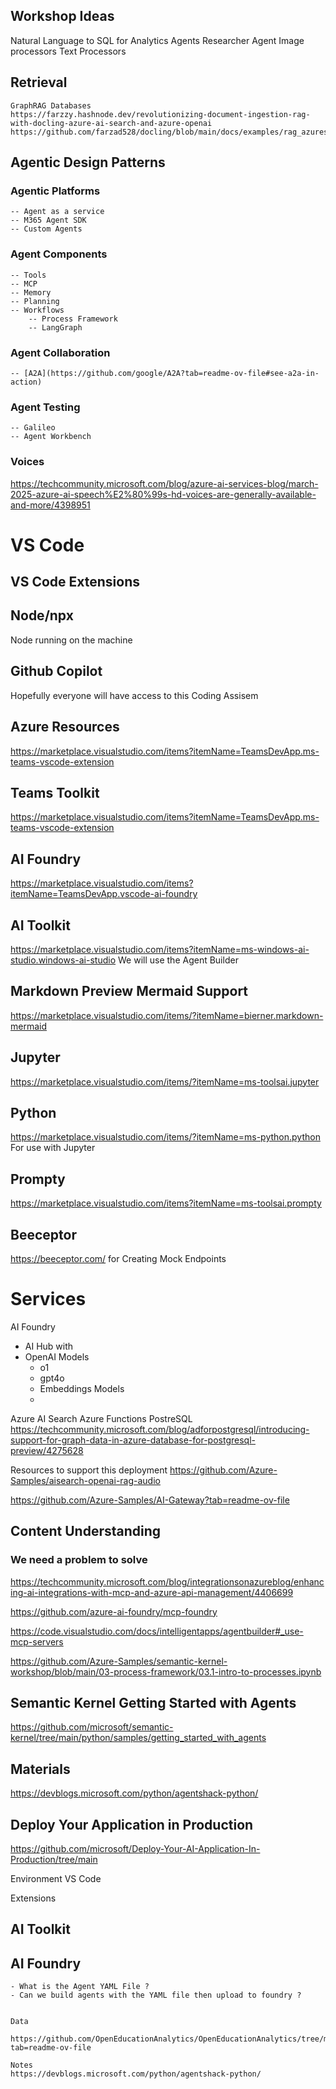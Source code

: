 ## Workshop Ideas

Natural Language to SQL for Analytics Agents
Researcher Agent
Image processors
Text Processors

## Retrieval
    GraphRAG Databases
    https://farzzy.hashnode.dev/revolutionizing-document-ingestion-rag-with-docling-azure-ai-search-and-azure-openai
    https://github.com/farzad528/docling/blob/main/docs/examples/rag_azuresearch.ipynb

## Agentic Design Patterns

### Agentic Platforms
    -- Agent as a service
    -- M365 Agent SDK
    -- Custom Agents

### Agent Components
    -- Tools
    -- MCP
    -- Memory
    -- Planning
    -- Workflows
        -- Process Framework
        -- LangGraph
### Agent Collaboration
    -- [A2A](https://github.com/google/A2A?tab=readme-ov-file#see-a2a-in-action)

### Agent Testing
    -- Galileo
    -- Agent Workbench

### Voices
https://techcommunity.microsoft.com/blog/azure-ai-services-blog/march-2025-azure-ai-speech%E2%80%99s-hd-voices-are-generally-available-and-more/4398951


# VS Code

## VS Code Extensions

## Node/npx
Node running on the machine

## Github Copilot
Hopefully everyone will have access to this Coding Assisem

## 
## Azure Resources
https://marketplace.visualstudio.com/items?itemName=TeamsDevApp.ms-teams-vscode-extension

## Teams Toolkit
https://marketplace.visualstudio.com/items?itemName=TeamsDevApp.ms-teams-vscode-extension

## AI Foundry 
https://marketplace.visualstudio.com/items?itemName=TeamsDevApp.vscode-ai-foundry

## AI Toolkit
https://marketplace.visualstudio.com/items?itemName=ms-windows-ai-studio.windows-ai-studio
We will use the Agent Builder

## Markdown Preview Mermaid Support
https://marketplace.visualstudio.com/items/?itemName=bierner.markdown-mermaid

## Jupyter 
https://marketplace.visualstudio.com/items/?itemName=ms-toolsai.jupyter

## Python 
https://marketplace.visualstudio.com/items/?itemName=ms-python.python
For use with Jupyter

## Prompty 
https://marketplace.visualstudio.com/items?itemName=ms-toolsai.prompty

## Beeceptor
https://beeceptor.com/
for Creating Mock Endpoints

# Services
AI Foundry
- AI Hub with 
- OpenAI Models
    - o1
    - gpt4o
    - Embeddings Models
    - 
Azure AI Search
Azure Functions
PostreSQL
https://techcommunity.microsoft.com/blog/adforpostgresql/introducing-support-for-graph-data-in-azure-database-for-postgresql-preview/4275628


Resources to support this deployment
https://github.com/Azure-Samples/aisearch-openai-rag-audio


https://github.com/Azure-Samples/AI-Gateway?tab=readme-ov-file


## Content Understanding

### We need a problem to solve

https://techcommunity.microsoft.com/blog/integrationsonazureblog/enhancing-ai-integrations-with-mcp-and-azure-api-management/4406699


https://github.com/azure-ai-foundry/mcp-foundry


https://code.visualstudio.com/docs/intelligentapps/agentbuilder#_use-mcp-servers

https://github.com/Azure-Samples/semantic-kernel-workshop/blob/main/03-process-framework/03.1-intro-to-processes.ipynb


## Semantic Kernel Getting Started with Agents
https://github.com/microsoft/semantic-kernel/tree/main/python/samples/getting_started_with_agents

## Materials

https://devblogs.microsoft.com/python/agentshack-python/


## Deploy Your Application in Production
https://github.com/microsoft/Deploy-Your-AI-Application-In-Production/tree/main


Environment
VS Code

Extensions
 ## AI Toolkit
 ## AI Foundry
    - What is the Agent YAML File ?
    - Can we build agents with the YAML file then upload to foundry ?


    Data 

    https://github.com/OpenEducationAnalytics/OpenEducationAnalytics/tree/main?tab=readme-ov-file

    Notes
    https://devblogs.microsoft.com/python/agentshack-python/
    